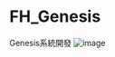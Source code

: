 # FH_Genesis
Genesis系統開發
![image](https://www.orbotech.com/assets/media/genesis2000_productAdditionalImage.jpg)
